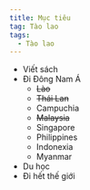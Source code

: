 ```yaml
---
title: Mục tiêu
tag: Tào lao
tags:
  - Tào lao
---
```


- Viết sách
- Đi Đông Nam Á
  - ~~Lào~~
  - ~~Thái Lan~~
  - Campuchia
  - ~~Malaysia~~
  - Singapore
  - Philippines
  - Indonexia
  - Myanmar
- Du học
- Đi hết thế giới
